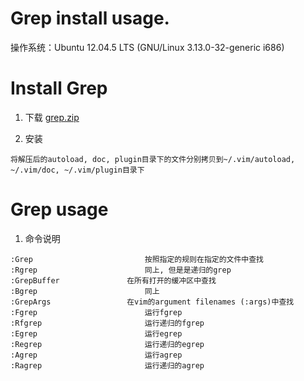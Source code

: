 <h1> Grep install usage. </h1>
操作系统：Ubuntu 12.04.5 LTS (GNU/Linux 3.13.0-32-generic i686)  

# Install Grep
1. 下载 [grep.zip](https://www.vim.org/scripts/download_script.php?src_id=25998)

2. 安装
```
将解压后的autoload, doc, plugin目录下的文件分别拷贝到~/.vim/autoload, ~/.vim/doc, ~/.vim/plugin目录下
```

# Grep usage
1. 命令说明
```
:Grep	                      按照指定的规则在指定的文件中查找
:Rgrep	                      同上, 但是是递归的grep
:GrepBuffer	              在所有打开的缓冲区中查找
:Bgrep	                      同上
:GrepArgs	              在vim的argument filenames (:args)中查找
:Fgrep	                      运行fgrep
:Rfgrep	                      运行递归的fgrep
:Egrep	                      运行egrep
:Regrep	                      运行递归的egrep
:Agrep	                      运行agrep
:Ragrep	                      运行递归的agrep
```